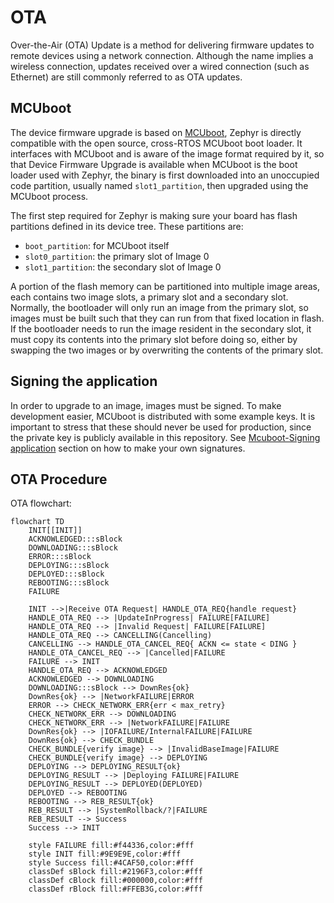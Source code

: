 <!--
Copyright 2024 SECO Mind Srl

SPDX-License-Identifier: Apache-2.0
-->

# OTA
Over-the-Air (OTA) Update is a method for delivering firmware updates to remote devices using a network connection.
Although the name implies a wireless connection, updates received over a wired connection (such as Ethernet) are still
commonly referred to as OTA updates.

## MCUboot
The device firmware upgrade is based on [MCUboot](https://docs.mcuboot.com/readme-zephyr.html), Zephyr is directly
compatible with the open source, cross-RTOS MCUboot boot loader.
It interfaces with MCUboot and is aware of the image format required by it, so that Device Firmware Upgrade is available when MCUboot
is the boot loader used with Zephyr, the binary is first downloaded into an unoccupied code partition,
usually named `slot1_partition`, then upgraded using the MCUboot process.

The first step required for Zephyr is making sure your board has flash partitions defined in its device tree.
These partitions are:

- `boot_partition`: for MCUboot itself
- `slot0_partition`: the primary slot of Image 0
- `slot1_partition`: the secondary slot of Image 0

A portion of the flash memory can be partitioned into multiple image areas, each contains two image slots, a primary slot and a secondary slot. Normally, the bootloader will only run an image from the primary slot, so images must be built such that they can run from that fixed location in flash. If the bootloader needs to run the image resident in the secondary slot, it must copy its contents into the primary slot before doing so, either by swapping the two images or by overwriting the contents of the primary slot.

## Signing the application
In order to upgrade to an image, images must be signed. To make development easier, MCUboot is distributed with some example keys.
It is important to stress that these should never be used for production, since the private key is publicly available in this repository.
See [Mcuboot-Signing application](https://docs.mcuboot.com/readme-zephyr.html) section on how to make your own signatures.

## OTA Procedure

OTA flowchart:
``` mermaid 
flowchart TD
    INIT[[INIT]]
    ACKNOWLEDGED:::sBlock
    DOWNLOADING:::sBlock
    ERROR:::sBlock
    DEPLOYING:::sBlock
    DEPLOYED:::sBlock
    REBOOTING:::sBlock
    FAILURE

    INIT -->|Receive OTA Request| HANDLE_OTA_REQ{handle request}
    HANDLE_OTA_REQ --> |UpdateInProgress| FAILURE[FAILURE]
    HANDLE_OTA_REQ --> |Invalid Request| FAILURE[FAILURE]
    HANDLE_OTA_REQ --> CANCELLING(Cancelling)
    CANCELLING --> HANDLE_OTA_CANCEL_REQ{ ACKN <= state < DING }
    HANDLE_OTA_CANCEL_REQ --> |Cancelled|FAILURE
    FAILURE --> INIT
    HANDLE_OTA_REQ --> ACKNOWLEDGED
    ACKNOWLEDGED --> DOWNLOADING
    DOWNLOADING:::sBlock --> DownRes{ok}
    DownRes{ok} --> |NetworkFAILURE|ERROR
    ERROR --> CHECK_NETWORK_ERR{err < max_retry}
    CHECK_NETWORK_ERR --> DOWNLOADING
    CHECK_NETWORK_ERR --> |NetworkFAILURE|FAILURE
    DownRes{ok} --> |IOFAILURE/InternalFAILURE|FAILURE
    DownRes{ok} --> CHECK_BUNDLE
    CHECK_BUNDLE{verify image} --> |InvalidBaseImage|FAILURE
    CHECK_BUNDLE{verify image} --> DEPLOYING
    DEPLOYING --> DEPLOYING_RESULT{ok}
    DEPLOYING_RESULT --> |Deploying FAILURE|FAILURE
    DEPLOYING_RESULT --> DEPLOYED(DEPLOYED)
    DEPLOYED --> REBOOTING
    REBOOTING --> REB_RESULT{ok}
    REB_RESULT --> |SystemRollback/?|FAILURE
    REB_RESULT --> Success
    Success --> INIT
    
    style FAILURE fill:#f44336,color:#fff
    style INIT fill:#9E9E9E,color:#fff	
    style Success fill:#4CAF50,color:#fff
    classDef sBlock fill:#2196F3,color:#fff
    classDef cBlock fill:#000000,color:#fff
    classDef rBlock fill:#FFEB3G,color:#fff
```
